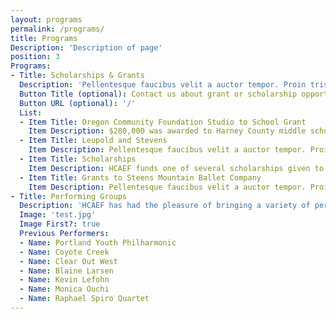 ```yaml
---
layout: programs
permalink: /programs/
title: Programs
Description: 'Description of page'
position: 3
Programs:
- Title: Scholarships & Grants
  Description: 'Pellentesque faucibus velit a auctor tempor. Proin tristique lorem et est feugiat, non tempus justo sodales. Curabitur dapibus, mauris sed dapibus placerat, felis est consequat elit, id dictum turpis nibh eget enim. Vestibulum ut quam turpis. Proin convallis neque eget felis vehicula, ac faucibus augue aliquam. Vivamus vitae enim rutrum ipsum ultrices convallis.'
  Button Title (optional): Contact us about grant or scholarship opportunities
  Button URL (optional): '/'
  List:
  - Item Title: Oregon Community Foundation Studio to School Grant
    Item Description: $280,000 was awarded to Harney County middle school music and art programs, administered by HCAEF and the Harney Education Service District.
  - Item Title: Leupold and Stevens
    Item Description: Pellentesque faucibus velit a auctor tempor. Proin tristique lorem et est feugiat, non tempus justo sodales.
  - Item Title: Scholarships
    Item Description: HCAEF funds one of several scholarships given to local students each year by the Harney County Chamber Music Society. These scholarships allow students to receive private music lessons or go to a music camp.
  - Item Title: Grants to Steens Mountain Ballet Company
    Item Description: Pellentesque faucibus velit a auctor tempor. Proin tristique lorem et est feugiat, non tempus justo sodales.
- Title: Performing Groups
  Description: 'HCAEF has had the pleasure of bringing a variety of performances to Harney County, through our annual “Evening to Celebrate the Arts” and other special events, including:'
  Image: 'test.jpg'
  Image First?: true
  Previous Performers:
  - Name: Portland Youth Philharmonic
  - Name: Coyote Creek
  - Name: Clear Out West
  - Name: Blaine Larsen
  - Name: Kevin Lefohn
  - Name: Monica Ouchi
  - Name: Raphael Spiro Quartet
---
```

